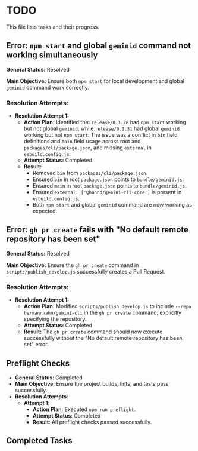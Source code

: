 # TODO

This file lists tasks and their progress.

## Error: `npm start` and global `geminid` command not working simultaneously

**General Status:** Resolved

**Main Objective:** Ensure both `npm start` for local development and global `geminid` command work correctly.

### Resolution Attempts:

- **Resolution Attempt 1:**
  - **Action Plan:** Identified that `release/0.1.28` had `npm start` working but not global `geminid`, while `release/0.1.31` had global `geminid` working but not `npm start`. The issue was a conflict in `bin` field definitions and `main` field usage across root and `packages/cli/package.json`, and missing `external` in `esbuild.config.js`.
  - **Attempt Status:** Completed
  - **Result:**
    - Removed `bin` from `packages/cli/package.json`.
    - Ensured `bin` in root `package.json` points to `bundle/geminid.js`.
    - Ensured `main` in root `package.json` points to `bundle/geminid.js`.
    - Ensured `external: ['@hahnd/gemini-cli-core']` is present in `esbuild.config.js`.
    - Both `npm start` and global `geminid` command are now working as expected.

## Error: `gh pr create` fails with "No default remote repository has been set"

**General Status:** Resolved

**Main Objective:** Ensure the `gh pr create` command in `scripts/publish_develop.js` successfully creates a Pull Request.

### Resolution Attempts:

- **Resolution Attempt 1:**
  - **Action Plan:** Modified `scripts/publish_develop.js` to include `--repo hermannhahn/gemini-cli` in the `gh pr create` command, explicitly specifying the repository.
  - **Attempt Status:** Completed
  - **Result:** The `gh pr create` command should now execute successfully without the "No default remote repository has been set" error.

## Preflight Checks

- **General Status**: Completed
- **Main Objective**: Ensure the project builds, lints, and tests pass successfully.
- **Resolution Attempts**:
  - **Attempt 1**:
    - **Action Plan**: Executed `npm run preflight`.
    - **Attempt Status**: Completed
    - **Result**: All preflight checks passed successfully.

## Completed Tasks
